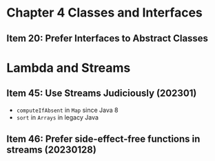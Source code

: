 # Chapter 4 Classes and Interfaces
## Item 20: Prefer Interfaces to Abstract Classes

# Lambda and Streams
## Item 45: Use Streams Judiciously (202301)

* `computeIfAbsent` in `Map` since Java 8
* `sort` in `Arrays` in legacy Java

## Item 46: Prefer side-effect-free functions in streams (20230128)

